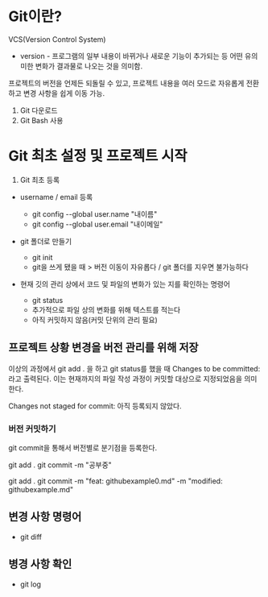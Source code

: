 # Git이란?

VCS(Version Control System)

- version - 프로그램의 일부 내용이 바뀌거나 새로운 기능이 추가되는 등 어떤 유의미한 변화가 결과물로 나오는 것을 의미함.

프로젝트의 버전을 언제든 되돌릴 수 있고, 프로젝트 내용을 여러 모드로 자유롭게 전환하고 변경 사항을 쉽게 이동 가능.

1. Git 다운로드
2. Git Bash 사용

# Git 최초 설정 및 프로젝트 시작
1. Git 최초 등록
- username / email 등록
  - git config --global user.name "내이름"
  - git config --global user.email "내이메일"

- git 폴더로 만들기
  - git init
  - git을 쓰게 됐을 때 > 버전 이동이 자유롭다 / git 폴더를 지우면 불가능하다

- 현재 깃의 관리 상에서 코드 및 파일의 변화가 있는 지를 확인하는 명령어
  - git status
  - 추가적으로 파일 상의 변화를 위해 텍스트를 적는다
  - 아직 커밋하지 않음(커밋 단위의 관리 필요)

## 프로젝트 상황 변경을 버전 관리를 위해 저장
이상의 과정에서 git add . 을 하고 git status를 했을 때
Changes to be committed:
라고 출력된다. 이는 현재까지의 파일 작성 과정이 커밋할 대상으로 지정되었음을 의미한다.

Changes not staged for commit:
아직 등록되지 않았다.

### 버전 커밋하기
git commit을 통해서 버전별로 분기점을 등록한다.

git add .
git commit -m "공부중"

git add .
git commit -m "feat: githubexample0.md" -m "modified: githubexample.md"

## 변경 사항 명령어
- git diff

## 병경 사항 확인
- git log

